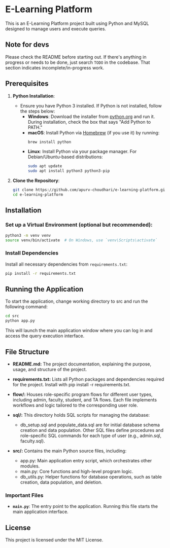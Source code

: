 # E-Learning Platform

This is an E-Learning Platform project built using Python and MySQL designed to manage users and execute queries.

## Note for devs
Please check the README before starting out. If there's anything in progress or needs to be done, just search `TODO` in the codebase. That section indicates incomplete/in-progress work.

## Prerequisites

1. **Python Installation**:
   - Ensure you have Python 3 installed. If Python is not installed, follow the steps below:
     - **Windows**: Download the installer from [python.org](https://www.python.org/downloads/) and run it. During installation, check the box that says "Add Python to PATH."
     - **macOS**: Install Python via [Homebrew](https://brew.sh/) (if you use it) by running:
       ```bash
       brew install python
       ```
     - **Linux**: Install Python via your package manager. For Debian/Ubuntu-based distributions:
       ```bash
       sudo apt update
       sudo apt install python3 python3-pip
       ```

2. **Clone the Repository**:
   ```bash
   git clone https://github.com/apurv-choudhari/e-learning-platform.git
   cd e-learning-platform

## Installation

### Set up a Virtual Environment (optional but recommended):

```bash
python3 -m venv venv
source venv/bin/activate  # On Windows, use `venv\Scripts\activate`
```

### Install Dependencies

Install all necessary dependencies from `requirements.txt`:

```bash
pip install -r requirements.txt
```

## Running the Application

To start the application, change working directory to src and run the following command:

```bash
cd src
python app.py
```

This will launch the main application window where you can log in and access the query execution interface.

## File Structure

- **README.md:** The project documentation, explaining the purpose, usage, and structure of the project.

- **requirements.txt:** Lists all Python packages and dependencies required for the project. Install with pip install -r requirements.txt.

- **flow/:** Houses role-specific program flows for different user types, including admin, faculty, student, and TA flows. Each file implements workflows and logic tailored to the corresponding user role.

- **sql/:** This directory holds SQL scripts for managing the database:
  - db_setup.sql and populate_data.sql are for initial database schema creation and data population. Other SQL files define procedures and role-specific SQL commands for each type of user (e.g., admin.sql, faculty.sql).

- **src/:** Contains the main Python source files, including:
  - app.py: Main application entry script, which orchestrates other modules.
  - main.py: Core functions and high-level program logic.
  - db_utils.py: Helper functions for database operations, such as table creation, data population, and deletion.

### Important Files

- **`main.py`**: The entry point to the application. Running this file starts the main application interface.

## License

This project is licensed under the MIT License.
